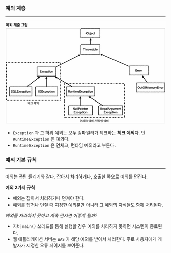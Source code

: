 
### 예외 계층
---

![[Pasted image 20231008193002.png]](../images/Pasted%20image%2020231008193002.png)

- `Exception` 과 그 하위 예외는 모두 컴파일러가 체크하는 **체크 예외**다. 단 `RuntimeException` 은 예외다.
- `RuntimeException` 은 언체크, 런타임 예외라고 부른다.


### 예외 기본 규칙
---

예외는 폭탄 돌리기와 같다. 잡아서 처리하거나, 호출한 쪽으로 예외를 던진다.

**예외 2가지 규칙**
- 예외는 잡아서 처리하거나 던져야 한다.
- 예외를 잡거나 던질 때 지정한 예외뿐만 아니라 그 예외의 자식들도 함께 처리된다.

*예외를 처리하지 못하고 계속 던지면 어떻게 될까?*

- 자바 `main()` 쓰레드를 통해 실행할 경우 예외를 처리하지 못하면 시스템이 종료된다.
-  웹 애플리케이션 서버는 `WAS` 가 해당 예외를 받아서 처리한다. 주로 사용자에게 개발자가 지정한 오류 페이지를 보여준다.
